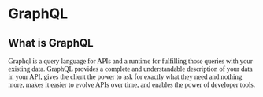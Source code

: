 # GraphQL 

## What is GraphQL 
<p style="font-family: monoco">Graphql is a <span style="text-decoration: "underline">query language for APIs</span> and <span>a runtime</span> for fulfilling those queries with your existing data. GraphQL provides a complete and understandable description of your data in your API, gives the client the power to ask for exactly what they need and nothing more, makes it easier to evolve APIs over time, and enables the power of developer tools.</p>